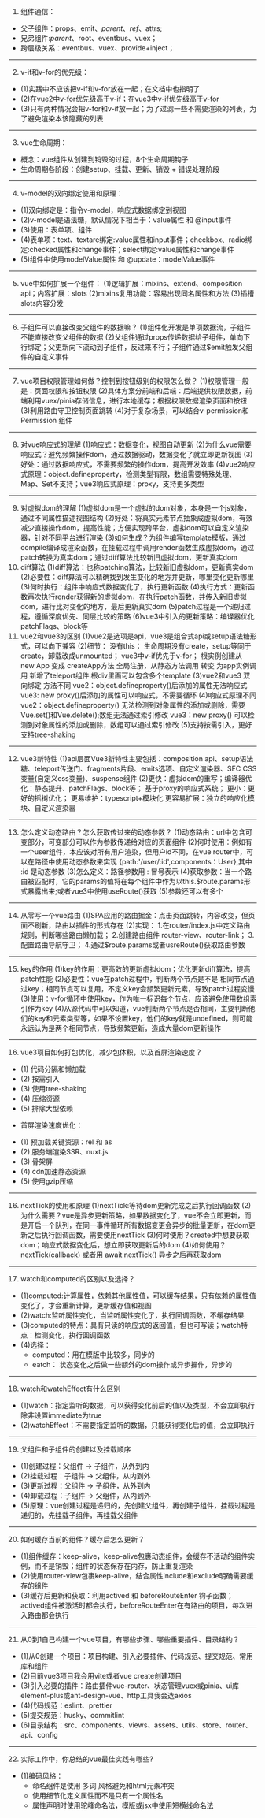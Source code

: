 1. 组件通信：
  - 父子组件：props、emit、$parent、ref、$attrs;
  - 兄弟组件:$parent、$root、eventbus、vuex；
  - 跨层级关系：eventbus、vuex、provide+inject；
***
2. v-if和v-for的优先级：
  - (1)实践中不应该把v-if和v-for放在一起；在文档中也指明了
  - (2)在vue2中v-for优先级高于v-if；在vue3中v-if优先级高于v-for
  - (3)只有两种情况会把v-for和v-if放一起；为了过滤一些不需要渲染的列表，为了避免渲染本该隐藏的列表
***
3. vue生命周期：
  - 概念：vue组件从创建到销毁的过程，8个生命周期钩子
  - 生命周期各阶段：创建setup、挂载、更新、销毁 + 错误处理阶段
***
4. v-model的双向绑定使用和原理：
  - (1)双向绑定是：指令v-model，响应式数据绑定到视图
  - (2)v-model是语法糖，默认情况下相当于：value属性 和 @input事件
  - (3)使用：表单项、组件
  - (4)表单项：text、textare绑定:value属性和input事件；checkbox、radio绑定:checked属性和change事件；select绑定:value属性和change事件
  - (5)组件中使用modelValue属性 和 @update：modelValue事件
***
5. vue中如何扩展一个组件：
  (1)逻辑扩展：mixins、extend、composition api；内容扩展：slots
  (2)mixins复用功能：容易出现同名属性和方法
  (3)插槽slots内容分发
***
6. 子组件可以直接改变父组件的数据嘛？
  (1)组件化开发是单项数据流，子组件不能直接改变父组件的数据
  (2)父组件通过props传递数据给子组件，单向下行绑定；父更新向下流动到子组件，反过来不行；子组件通过$emit触发父组件的自定义事件
***
7. vue项目权限管理如何做？控制到按钮级别的权限怎么做？
  (1)权限管理一般是：页面权限和按钮权限
  (2)具体方案分前端和后端：后端提供权限数据，前端利用vuex/pinia存储信息，进行本地缓存；根据权限数据渲染页面和按钮
  (3)利用路由守卫控制页面跳转
  (4)对于复杂场景，可以结合v-permission和Permission 组件
***
8. 对vue响应式的理解
  (1)响应式：数据变化，视图自动更新
  (2)为什么vue需要响应式？避免频繁操作dom，通过数据驱动，数据变化了就立即更新视图
  (3)好处：通过数据响应式，不需要频繁的操作dom，提高开发效率
  (4)vue2响应式原理：object.defineproperty，检测类型有限，数组需要特殊处理、Map、Set不支持；vue3响应式原理：proxy，支持更多类型
***
9. 对虚拟dom的理解
  (1)虚拟dom是一个虚拟的dom对象，本身是一个js对象，通过不同属性描述视图结构
  (2)好处：将真实元素节点抽象成虚拟dom，有效减少直接操作dom，提高性能；方便实现跨平台，虚拟dom可以自定义渲染器，针对不同平台进行渲染
  (3)如何生成？为组件编写template模版，通过compile编译成渲染函数，在挂载过程中调用render函数生成虚拟dom，通过patch转换为真实dom；通过diff算法比较新旧虚拟dom，更新真实dom
10. diff算法
  (1)diff算法：也称patching算法，比较新旧虚拟dom，更新真实dom
  (2)必要性：diff算法可以精确找到发生变化的地方并更新，哪里变化更新哪里
  (3)何时执行：组件中响应式数据变化了，执行更新函数
  (4)执行方式：更新函数再次执行render获得新的虚拟dom，在执行patch函数，并传入新旧虚拟dom，进行比对变化的地方，最后更新真实dom
  (5)patch过程是一个递归过程，遵循深度优先、同层比较的策略
  (6)vue3中引入的更新策略：编译器优化patchFlags、block等
11. vue2和vue3的区别
  (1)vue2是选项是api，vue3是组合式api或setup语法糖形式，可以向下兼容
  (2)细节：
    没有this；
    生命周期没有create，setup等同于create，卸载改成unmounted；
    vue3中v-if优先于v-for；
    根实例创建从 new App 变成 createApp方法
    全局注册，从静态方法调用 转变 为app实例调用 
    新增了teleport组件
    根div里面可以包含多个template
  (3)vue2和vue3 双向绑定 方法不同
    vue2：object.defineproperty()后添加的属性无法响应式
    vue3: new proxy()后添加的属性可以响应式，不需要循环
  (4)响应式原理不同
    vue2：object.defineproperty() 无法检测到对象属性的添加或删除，需要Vue.set()和Vue.delete();数组无法通过索引修改
    vue3：new proxy() 可以检测到对象属性的添加或删除，数组可以通过索引修改
  (5)支持按需引入，更好支持tree-shaking
***
12. vue3新特性
  (1)api层面Vue3新特性主要包括：composition api、setup语法糖、teleport传送门、fragments片段、emits选项、自定义渲染器、SFC CSS变量(自定义css变量)、suspense组件
  (2)更快：虚拟dom的重写；编译器优化：静态提升、patchFlags、block等；
  基于proxy的响应式系统；
    更小：更好的摇树优化；
    更易维护：typescript+模块化
    更容易扩展：独立的响应化模块、自定义渲染器
***
13. 怎么定义动态路由？怎么获取传过来的动态参数？
  (1)动态路由：url中包含可变部分，可变部分可以作为参数传递给对应的页面组件
  (2)何时使用：例如有一个user组件，本应该对所有用户渲染，但用户id不同，在vue router中，可以在路径中使用动态参数来实现 {path:'/user/:id',components：User},其中 :id 是动态参数
  (3)怎么定义：路径参数用 : 冒号表示
  (4)获取参数：当一个路由被匹配时，它的params的值将在每个组件中作为以this.$route.params形式暴露出来;或者vue3中使用useRoute()获取
  (5)参数还可以有多个
***
14. 从零写一个vue路由
  (1)SPA应用的路由掘金：点击页面跳转，内容改变，但页面不刷新，路由以插件的形式存在
  (2)实现： 1.在router/index.js中定义路由规则，判断哪些路由懒加载； 2.创建路由组件 router-view、router-link； 3.配置路由导航守卫；  4.通过$route.params或者usreRoute()获取路由参数
***
15. key的作用
  (1)key的作用：更高效的更新虚拟dom；优化更新diff算法，提高patch性能
  (2)必要性：vue在patch过程中，判断两个节点是不是 相同节点通过key；相同节点可以复用，不定义key会频繁更新元素，导致patch过程变慢
  (3)使用：v-for循环中使用key，作为唯一标识每个节点，应该避免使用数组索引作为key
  (4)从源代码中可以知道，vue判断两个节点是否相同，主要判断他们的key和元素类型等，如果不设置key，他们的key就是undefined，则可能永远认为是两个相同节点，导致频繁更新，造成大量dom更新操作
*** 
16. vue3项目如何打包优化，减少包体积，以及首屏渲染速度？
 - (1) 代码分隔和懒加载
 - (2) 按需引入
 - (3) 使用tree-shaking
 - (4) 压缩资源
 - (5) 排除大型依赖
 * 首屏渲染速度优化：
 - (1) 预加载关键资源：rel 和 as
 - (2) 服务端渲染SSR、nuxt.js
 - (3) 骨架屏
 - (4) cdn加速静态资源
 - (5) 使用gzip压缩
***
16. nextTick的使用和原理
  (1)nextTick:等待dom更新完成之后执行回调函数
  (2)为什么需要？vue是异步更新策略，如果数据变化了，vue不会立即更新，而是开启一个队列，在同一事件循环所有数据变更会异步的批量更新，在dom更新之后执行回调函数，需要使用nextTick
  (3)何时使用？created中想要获取dom；响应式数据变化后，想立即获取更新后的dom
  (4)如何使用？nextTick(callback) 或者用 await nextTick() 异步之后再获取dom
***
17. watch和computed的区别以及选择？
  - (1)computed:计算属性，依赖其他属性值，可以缓存结果，只有依赖的属性值变化了，才会重新计算，更新缓存值和视图
  - (2)watch:监听属性变化，当监听属性变化了，执行回调函数，不缓存结果
  - (3)computed的特点：具有只读的响应式的返回值，但也可写读；watch特点：检测变化，执行回调函数
  - (4)选择：
    * computed：用在模版中比较多，同步的
    * eatch： 状态变化之后做一些额外的dom操作或异步操作，异步的
***
18. watch和watchEffect有什么区别
  - (1)watch：指定监听的数据，可以获得变化前后的值以及类型，不会立即执行除非设置immediate为true
  - (2)watchEffect：不需要指定监听的数据，只能获得变化后的值，会立即执行
***
19. 父组件和子组件的创建以及挂载顺序
  - (1)创建过程：父组件 -> 子组件，从外到内
  - (2)挂载过程：子组件 -> 父组件，从内到外
  - (3)更新过程：父组件 -> 子组件，从外到内
  - (4)卸载过程：子组件 -> 父组件，从内到外
  - (5)原理：vue创建过程是递归的，先创建父组件，再创建子组件，挂载过程是递归的，先挂载子组件，再挂载父组件
***
20. 如何缓存当前的组件？缓存后怎么更新？
  - (1)组件缓存：keep-alive，keep-alive包裹动态组件，会缓存不活动的组件实例，而不是销毁；组件的状态保存在内存，防止重复渲染
  - (2)使用router-view包裹keep-alive，结合属性include和exclude明确需要缓存的组件
  - (3)缓存后更新和获取：利用actived 和 beforeRouteEnter 钩子函数； actived组件被激活时都会执行，beforeRouteEnter在有路由的项目，每次进入路由都会执行
***
21. 从0到1自己构建一个vue项目，有哪些步骤、哪些重要插件、目录结构？
  - (1)从0创建一个项目：项目构建、引入必要插件、代码规范、提交规范、常用库和组件
  - (2)目前vue3项目我会用vite或者vue create创建项目
  - (3)引入必要的插件：路由插件vue-router、状态管理vuex或pinia、ui库element-plus或ant-design-vue、http工具我会选axios
  - (4)代码规范：eslint、prettier
  - (5)提交规范：husky、commitlint
  - (6)目录结构：src、components、views、assets、utils、store、router、api、config
***
22. 实际工作中，你总结的vue最佳实践有哪些?
  - (1)编码风格：
      * 命名组件是使用 多词 风格避免和html元素冲突
      * 使用细节化定义属性而不是只有一个属性名
      * 属性声明时使用驼峰命名法，模版或jsx中使用短横线命名法
